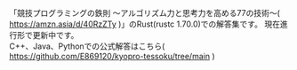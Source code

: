 「競技プログラミングの鉄則 〜アルゴリズム力と思考力を高める77の技術〜( https://amzn.asia/d/40RzZTy )」のRust(rustc 1.70.0)での解答集です。
現在進行形で更新中です。  
C++、Java、Pythonでの公式解答はこちら( https://github.com/E869120/kyopro-tessoku/tree/main )
